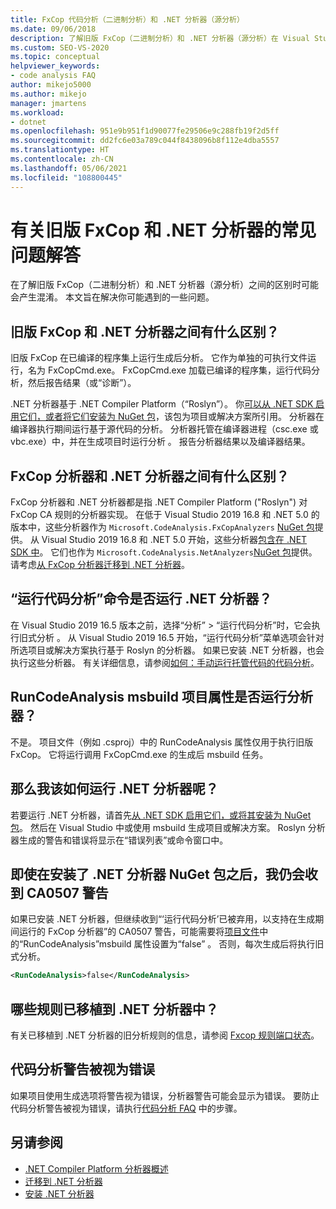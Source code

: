 ```yaml
---
title: FxCop 代码分析（二进制分析）和 .NET 分析器（源分析）
ms.date: 09/06/2018
description: 了解旧版 FxCop（二进制分析）和 .NET 分析器（源分析）在 Visual Studio 中的差异。 请参阅有关如何使用这些分析器的问题的解答。
ms.custom: SEO-VS-2020
ms.topic: conceptual
helpviewer_keywords:
- code analysis FAQ
author: mikejo5000
ms.author: mikejo
manager: jmartens
ms.workload:
- dotnet
ms.openlocfilehash: 951e9b951f1d90077fe29506e9c288fb19f2d5ff
ms.sourcegitcommit: dd2fc6e03a789c044f8438096b8f112e4dba5557
ms.translationtype: HT
ms.contentlocale: zh-CN
ms.lasthandoff: 05/06/2021
ms.locfileid: "108800445"
---
```

# <a name="frequently-asked-questions-about-legacy-fxcop-and-net-analyzers"></a>有关旧版 FxCop 和 .NET 分析器的常见问题解答

在了解旧版 FxCop（二进制分析）和 .NET 分析器（源分析）之间的区别时可能会产生混淆。 本文旨在解决你可能遇到的一些问题。

## <a name="whats-the-difference-between-legacy-fxcop-and-net-analyzers"></a>旧版 FxCop 和 .NET 分析器之间有什么区别？

旧版 FxCop 在已编译的程序集上运行生成后分析。 它作为单独的可执行文件运行，名为 FxCopCmd.exe。 FxCopCmd.exe 加载已编译的程序集，运行代码分析，然后报告结果（或“诊断”）。

.NET 分析器基于 .NET Compiler Platform（“Roslyn”）。 你[可以从 .NET SDK 启用它们，或者将它们安装为 NuGet 包](install-net-analyzers.md)，该包为项目或解决方案所引用。 分析器在编译器执行期间运行基于源代码的分析。 分析器托管在编译器进程（csc.exe 或 vbc.exe）中，并在生成项目时运行分析 。 报告分析器结果以及编译器结果。

## <a name="whats-the-difference-between-fxcop-analyzers-and-net-analyzers"></a>FxCop 分析器和 .NET 分析器之间有什么区别？

FxCop 分析器和 .NET 分析器都是指 .NET Compiler Platform ("Roslyn") 对 FxCop CA 规则的分析器实现。 在低于 Visual Studio 2019 16.8 和 .NET 5.0 的版本中，这些分析器作为 `Microsoft.CodeAnalysis.FxCopAnalyzers` [NuGet 包](https://www.nuget.org/packages/Microsoft.CodeAnalysis.FxCopAnalyzers)提供。 从 Visual Studio 2019 16.8 和 .NET 5.0 开始，这些分析器[包含在 .NET SDK 中](/dotnet/fundamentals/code-analysis/overview)。 它们也作为 `Microsoft.CodeAnalysis.NetAnalyzers`[NuGet 包](https://www.nuget.org/packages/Microsoft.CodeAnalysis.NetAnalyzers)提供。 请考虑[从 FxCop 分析器迁移到 .NET 分析器](migrate-from-fxcop-analyzers-to-net-analyzers.md)。

## <a name="does-the-run-code-analysis-command-run-net-analyzers"></a>“运行代码分析”命令是否运行 .NET 分析器？

在 Visual Studio 2019 16.5 版本之前，选择“分析” > “运行代码分析”时，它会执行旧式分析 。 从 Visual Studio 2019 16.5 开始，“运行代码分析”菜单选项会针对所选项目或解决方案执行基于 Roslyn 的分析器。 如果已安装 .NET 分析器，也会执行这些分析器。 有关详细信息，请参阅[如何：手动运行托管代码的代码分析](how-to-run-code-analysis-manually-for-managed-code.md)。

## <a name="does-the-runcodeanalysis-msbuild-project-property-run-analyzers"></a>RunCodeAnalysis msbuild 项目属性是否运行分析器？

不是。 项目文件（例如 .csproj）中的 RunCodeAnalysis 属性仅用于执行旧版 FxCop。 它将运行调用 FxCopCmd.exe 的生成后 msbuild 任务。

## <a name="so-how-do-i-run-net-analyzers-then"></a>那么我该如何运行 .NET 分析器呢？

若要运行 .NET 分析器，请首先[从 .NET SDK 启用它们，或将其安装为 NuGet 包](install-net-analyzers.md)。 然后在 Visual Studio 中或使用 msbuild 生成项目或解决方案。 Roslyn 分析器生成的警告和错误将显示在“错误列表”或命令窗口中。

## <a name="i-get-warning-ca0507-even-after-ive-installed-the-net-analyzers-nuget-package"></a>即使在安装了 .NET 分析器 NuGet 包之后，我仍会收到 CA0507 警告

如果已安装 .NET 分析器，但继续收到“‘运行代码分析’已被弃用，以支持在生成期间运行的 FxCop 分析器”的 CA0507 警告，可能需要将[项目文件](../ide/solutions-and-projects-in-visual-studio.md#project-file)中的“RunCodeAnalysis”msbuild 属性设置为“false”  。 否则，每次生成后将执行旧式分析。

```xml
<RunCodeAnalysis>false</RunCodeAnalysis>
```

## <a name="which-rules-have-been-ported-to-net-analyzers"></a>哪些规则已移植到 .NET 分析器中？

有关已移植到 .NET 分析器的旧分析规则的信息，请参阅 [Fxcop 规则端口状态](fxcop-rule-port-status.md)。

## <a name="code-analysis-warnings-are-treated-as-errors"></a>代码分析警告被视为错误

如果项目使用生成选项将警告视为错误，分析器警告可能会显示为错误。 要防止代码分析警告被视为错误，请执行[代码分析 FAQ](../code-quality/analyzers-faq.md#treat-warnings-as-errors) 中的步骤。

## <a name="see-also"></a>另请参阅

- [.NET Compiler Platform 分析器概述](roslyn-analyzers-overview.md)
- [迁移到 .NET 分析器](migrate-from-legacy-analysis-to-net-analyzers.md)
- [安装 .NET 分析器](install-net-analyzers.md)
